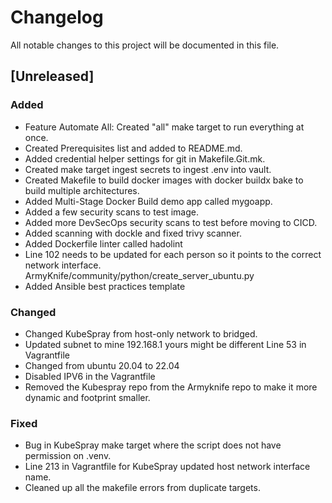 # Changelog

All notable changes to this project will be documented in this file.

## [Unreleased]

### Added
- Feature Automate All: Created "all" make target to run everything at once.
- Created Prerequisites list and added to README.md.
- Added credential helper settings for git in Makefile.Git.mk.
- Created make target ingest secrets to ingest .env into vault.
- Created Makefile to build docker images with docker buildx bake to build multiple architectures.
- Added Multi-Stage Docker Build demo app called mygoapp.
- Added a few security scans to test image.
- Added more DevSecOps security scans to test before moving to CICD.
- Added scanning with dockle and fixed trivy scanner.
- Added Dockerfile linter called hadolint
- Line 102 needs to be updated for each person so it points to the correct network interface.
  ArmyKnife/community/python/create_server_ubuntu.py
- Added Ansible best practices template

### Changed
- Changed KubeSpray from host-only network to bridged. 
- Updated subnet to mine 192.168.1 yours might be different Line 53 in Vagrantfile
- Changed from ubuntu 20.04 to 22.04
- Disabled IPV6 in the Vagrantfile
- Removed the Kubespray repo from the Armyknife repo to make it more dynamic and footprint smaller.

### Fixed
- Bug in KubeSpray make target where the script does not have permission on .venv.
- Line 213 in Vagrantfile for KubeSpray updated host network interface name.
- Cleaned up all the makefile errors from duplicate targets.



